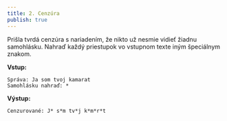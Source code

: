 ```yaml
---
title: 2. Cenzúra
publish: true
---
```


Prišla tvrdá cenzúra s nariadením, že nikto už nesmie vidieť žiadnu samohlásku. Nahraď každý priestupok vo vstupnom texte iným špeciálnym znakom.

**Vstup:**
```
Správa: Ja som tvoj kamarat
Samohlásku nahraď: *
```

**Výstup:**
```
Cenzurované: J* s*m tv*j k*m*r*t
```